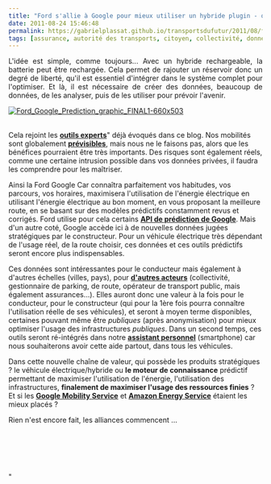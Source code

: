 ```yaml
---
title: "Ford s'allie à Google pour mieux utiliser un hybride plugin - quand le soft devient aussi important que le hard"
date: 2011-08-24 15:46:48
permalink: https://gabrielplassat.github.io/transportsdufutur/2011/08/ford-sallie-a-google-pour-mieux-prevoir-lutilisation-dun-hybride-quand-le-soft-devient-aussi-importa.html
tags: [assurance, autorité des transports, citoyen, collectivité, données réelles, Efficacité énergétique, Energie, google, internet, internet des objets, management de la mobilité, TIC]
---
```


<p style="text-align: justify">L'idée est simple, comme toujours... Avec un hybride rechargeable, la batterie peut être rechargée. Cela permet de rajouter un réservoir donc un degré de liberté, qu'il est essentiel d'intégrer dans le système complet pour l'optimiser. Et là, il est nécessaire de créer des données, beaucoup de données, de les analyser, puis de les utiliser pour prévoir l'avenir.</p> <p style="text-align: justify"><a href="https://gabrielplassat.github.io/transportsdufutur/wp-content/uploads/sites/6/old/6a0120a66d2ad4970b015390f534b9970b-800wi.jpg" rel="lightbox"><img alt="Ford_Google_Prediction_graphic_FINAL1-660x503" class="asset  asset-image at-xid-6a0120a66d2ad4970b015390f534b9970b" src="/wp-content/uploads/sites/6/old/6a0120a66d2ad4970b015390f534b9970b-500wi.jpg" style="margin-left: auto;margin-right: auto" title="Ford_Google_Prediction_graphic_FINAL1-660x503" /></a> </p>  <!--more-->  <br /> Cela rejoint les <a href="https://gabrielplassat.github.io/transportsdufutur/2011/08/le-reverse-marketing-utilisant-le-tsunami-des-donnees-le-consommateur-reprend-la-main-quelles-conseq.html"" target=""_blank""><strong>outils experts</strong></a>" déjà évoqués dans ce blog. Nos mobilités sont globalement <a href="https://gabrielplassat.github.io/transportsdufutur/2010/03/notre-mobilite-estelle-previsible-ou-modelisable.html "" target=""_blank""><strong>prévisibles</strong></a>, mais nous ne le faisons pas, alors que les bénéfices pourraient être très importants. Des risques sont également réels, comme une certaine intrusion possible dans vos données privées, il faudra les comprendre pour les maîtriser. <p style=""text-align: justify"">Ainsi la Ford Google Car connaîtra parfaitement vos habitudes, vos parcours, vos horaires, maximisera l'utilisation de l'énergie électrique en utilisant l'énergie électrique au bon moment, en vous proposant la meilleure route, en se basant sur des modèles prédictifs constamment revus et corrigés. Ford utilise pour cela certains <strong><a href=""http://www.wired.com/autopia/2011/08/making-cars-predict-where-were-going/"" target=""_blank"">API de prédiction de Google</a></strong>. Mais d'un autre coté, Google accède ici à de nouvelles données jugées stratégiques par le constructeur. Pour un véhicule électrique très dépendant de l'usage réel, de la route choisir, ces données et ces outils prédictifs seront encore plus indispensables.</p> <p style=""text-align: justify"">Ces données sont intéressantes pour le conducteur mais également à d'autres échelles (villes, pays), pour <a href="https://gabrielplassat.github.io/transportsdufutur/2011/03/lapport-des-tic-dans-les-transports-vers-le-citoyen-mais-egalement-vers-lautorite.html"" target=""_blank""><strong>d'autres acteurs</strong></a> (collectivité, gestionnaire de parking, de route, opérateur de transport public, mais également assurances...). Elles auront donc une valeur à la fois pour le conducteur, pour le constructeur (qui pour la 1ère fois pourra connaître l'utilisation réelle de ses véhicules), et seront à moyen terme disponibles, certaines pouvant même être <em>publiques </em>(après anonymisation) pour mieux optimiser l'usage des infrastructures <em>publiques</em>. Dans un second temps, ces outils seront ré-intégrés dans notre <a href="https://gabrielplassat.github.io/transportsdufutur/2010/11/metanote-tdf-10-nous-etions-nous-sommes-et-nous-serons-des-cyborgs-lassistant-personnel-de-mobilite.html"" target=""_blank""><strong>assistant personnel</strong></a> (smartphone) car nous souhaiterons avoir cette aide partout, dans tous les véhicules.</p> <p style=""text-align: justify"">Dans cette nouvelle chaîne de valeur, qui possède les produits stratégiques ? le véhicule électrique/hybride ou <strong>le moteur de connaissance</strong> prédictif permettant de maximiser l'utilisation de l'énergie, l'utilisation des infrastructures, <strong>finalement de maximiser l'usage des ressources finies</strong> ? Et si les <a href="https://gabrielplassat.github.io/transportsdufutur/2011/07/google-mobility-service-et-si-nous-le-faisions-sans-attendre-.html"" target=""_blank""><strong>Google Mobility Service</strong></a> et <a href="https://gabrielplassat.github.io/transportsdufutur/2011/08/lavenir-de-lenergie-dans-les-transports-amazon-energy-service.html"" target=""_blank""><strong>Amazon Energy Service</strong></a> étaient les mieux placés ?</p> <p style=""text-align: justify"">Rien n'est encore fait, les alliances commencent ...</p> <p style=""text-align: justify""><a href="https://gabrielplassat.github.io/transportsdufutur/wp-content/uploads/sites/6/old/6a0120a66d2ad4970b015390f533d1970b-800wi.jpg"" rel=""lightbox""><br /></a> <br /> <br /><br /></p>"
